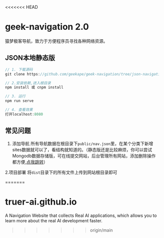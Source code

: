 <<<<<<< HEAD
# geek-navigation 2.0

猿梦极客导航，致力于方便程序员寻找各种网络资源。

## JSON本地静态版

```js
// 1. 下载源码
git clone https://github.com/geekape/geek-navigation/tree/json-navigation

// 2.安装依赖,进入根目录
npm install 或 cnpm install

// 3. 运行
npm run serve

// 4. 查看效果
打开localhost:8080
```

## 常见问题
1. 添加导航
所有导航数据在根目录下`public/nav.json`里，在某个分类下新增sites数据就可以了，看结构就知道的。（静态版还是比较麻烦，你可以尝试Mongodb数据存储版，可在线提交网站，后台管理所有网站，添加删除操作都方便,[点我跳转](https://github.com/geekape/geek-navigation/tree/vue2)）

2.项目部署
将`dist`目录下的所有文件上传到网站根目录即可




=======
# truer-ai.github.io
A Navigation Website that collects Real AI applications, which allows you to learn more about the real AI development faster.
>>>>>>> origin/main
